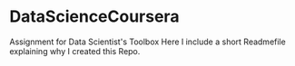 # DataScienceCoursera
Assignment for Data Scientist's Toolbox
Here I include a short Readmefile explaining why I created this Repo.
